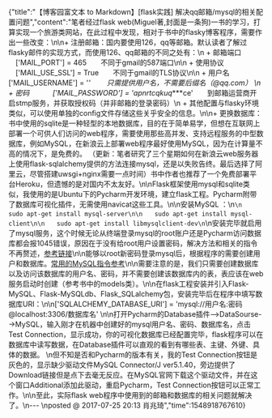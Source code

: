 {"title":"【博客园富文本 to Markdown】[flask实践] 解决qq邮箱/mysql的相关配置问题","content":"笔者经过flask web(Miguel著,封面是一条狗)一书的学习，打算实现一个旅游类网站，在此过程中发现，相对于书中的flasky博客程序，需要作出一些改变：\n\n+ 注册邮箱：国内要使用126，qq等邮箱。默认读者了解过flasky邮件的实现方式，而使用126、qq邮箱的不同之处有：\n  + 邮箱端口 　['MAIL_PORT'] = 465　　不同于gmail的587端口\n\n  + 使用协议 　['MAIL_USE_SSL'] = True　　不同于gmail的TLS协议\n\n  + 用户名　　 ['MAIL_USERNAME'] = '*' 　　只需提供用户名，不需要后缀名（@qq.com）  \n  + 密码　　 　['MAIL_PASSWORD'] = 'apnrtcqkuq****ce'　　到邮箱运营商开启stmp服务，并获取授权码（并非邮箱的登录密码）\n  + 其他配置与flasky环境类似，可以使用单独的config文件存储这些关乎安全的信息。\n\n+ 更换数据库：书中使用的sqlite是一种轻型的本地数据库，目的在于简单易学，但想在互联网上部署一个可供人们访问的web程序，需要使用那些高并发、支持远程服务的中型数据库，例如MySQL，在新浪云上部署web程序最好使用MySQL，因为在计算量不高的情况下，是免费的。 （更新：笔者研究了三个星期如何在新浪云web服务器上使用flask-sqlalchemy提供的方法连接mysql，还是以失败告终。最后选择了阿里云，尽管搭建uwsgi+nginx需要一点时间）书中作者也推荐了一个免费部署平台Heroku，但遗憾的是对国内不太友好。\n\nFlask框架使用mysql和sqlite类似，我使用的是Ubuntu下的Pycharm开发环境，建立flask工程。Pycharm附带了数据库可视化插件，无需使用navicat这些工具。\n\n安装MySQL ：\n```\n　　sudo apt-get install mysql-server\n\n　　sudo apt-get install mysql-client\n\n　　sudo apt-get install libmysqlclient-dev\n```\n安装完毕就启用了mysql服务，这个时候无论从终端登录mysql的root账户还是Pycharm访问数据库都会报1045错误，原因在于没有给root用户设置密码，解决方法和相关的指令不再赘述，[参考链接](http://blog.csdn.net/wwwdc1012/article/details/51745906)\n\n能够以root新密码登录mysql后，根据程序的需要创建用户和数据库。[常用的MySQL指令参考](http://www.cnblogs.com/penciler/p/4813157.html)\n\n需要注意的是，我们只需要创建数据库以及访问该数据库的用户名、密码，并不需要创建该数据库内的表，表应该在web服务启动时创建（参考书中的models类）。\n\n在flask工程安装并引入Flask-MySQL、Flask-MySQLdb、Flask_SQLalchemy包，安装完毕后在程序中填写数据库URI：\n\n['SQLALCHEMY_DATABASE_URI'] = 'mysql://用户名:密码@localhost:3306/数据库名' \n\n打开Pycharm的Database插件-->DataSourse-->MySQL，输入刚才在机器中创建好的mysql用户名、密码、数据库名，点击Test Connection，显示成功，你的可视化数据库已经配置完毕，flask程序可以在数据库中读写数据，在Database插件可以直观的看到有哪些表、主键、外键、具体的数据。  \n但不知是否和Pycharm的版本有关，我的Test Connection按钮是灰色的，显示缺少驱动文件MySQL Connector/J ver5.1.40，旁边提供了Download链接但是点下去毫无反应。在MySQL官网下载这个驱动文件，并在这个窗口Additional添加此驱动，重启Pycharm，Test Connection按钮可以正常工作。\n\n至此，实际flask web程序中使用到的邮箱和数据库的相关问题就解决了。\n--- \nposted @ 2017-07-25 20:13 肖兆琦","time":1548918767610}